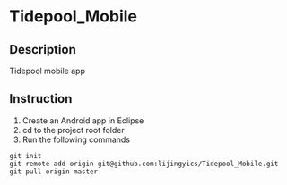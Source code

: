 Tidepool_Mobile
===============

## Description
Tidepool mobile app

## Instruction
1. Create an Android app in Eclipse
2. cd to the project root folder
3. Run the following commands
```
git init
git remote add origin git@github.com:lijingyics/Tidepool_Mobile.git
git pull origin master
```
